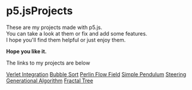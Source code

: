 # p5.jsProjects
These are my projects made with p5.js.
<br>
You can take a look at them or fix and add some features.
<br>
I hope you'll find them helpful or just enjoy them.

**Hope you like it.**

The links to my projects are below

[Verlet Integration](/VerletIntegration/index.html)
[Bubble Sort](/BubbleSort/index.html)
[Perlin Flow Field](/perlinFlowField/index.html)
[Simple Pendulum](/SimplePendulum/index.html)
[Steering Generational Algorithm](/Steering/index.html)
[Fractal Tree](/FractalTree/index.html)
